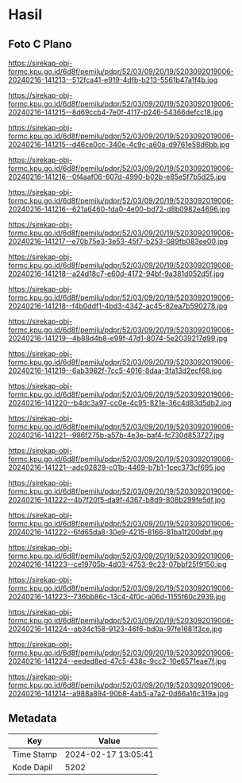 # Hasil

## Foto C Plano

https://sirekap-obj-formc.kpu.go.id/6d8f/pemilu/pdpr/52/03/09/20/19/5203092019006-20240216-141213--512fca41-e919-4dfb-b213-5561b47a1f4b.jpg

https://sirekap-obj-formc.kpu.go.id/6d8f/pemilu/pdpr/52/03/09/20/19/5203092019006-20240216-141215--8d69ccb4-7e0f-4117-b246-54366defcc18.jpg

https://sirekap-obj-formc.kpu.go.id/6d8f/pemilu/pdpr/52/03/09/20/19/5203092019006-20240216-141215--d46ce0cc-340e-4c9c-a60a-d9761e58d6bb.jpg

https://sirekap-obj-formc.kpu.go.id/6d8f/pemilu/pdpr/52/03/09/20/19/5203092019006-20240216-141216--0f4aaf06-607d-4990-b02b-e85e5f7b5d25.jpg

https://sirekap-obj-formc.kpu.go.id/6d8f/pemilu/pdpr/52/03/09/20/19/5203092019006-20240216-141216--621a6460-fda0-4e00-bd72-d8b0982e4696.jpg

https://sirekap-obj-formc.kpu.go.id/6d8f/pemilu/pdpr/52/03/09/20/19/5203092019006-20240216-141217--e70b75e3-3e53-45f7-b253-089fb083ee00.jpg

https://sirekap-obj-formc.kpu.go.id/6d8f/pemilu/pdpr/52/03/09/20/19/5203092019006-20240216-141218--a24d18c7-e60d-4172-94bf-9a381d052d5f.jpg

https://sirekap-obj-formc.kpu.go.id/6d8f/pemilu/pdpr/52/03/09/20/19/5203092019006-20240216-141218--f4b0ddf1-4bd3-4342-ac45-82ea7b590278.jpg

https://sirekap-obj-formc.kpu.go.id/6d8f/pemilu/pdpr/52/03/09/20/19/5203092019006-20240216-141219--4b88d4b8-e99f-47d1-8074-5e2039217d99.jpg

https://sirekap-obj-formc.kpu.go.id/6d8f/pemilu/pdpr/52/03/09/20/19/5203092019006-20240216-141219--6ab3962f-7cc5-4016-8daa-3fa13d2ecf68.jpg

https://sirekap-obj-formc.kpu.go.id/6d8f/pemilu/pdpr/52/03/09/20/19/5203092019006-20240216-141220--b4dc3a97-cc0e-4c95-821e-36c4d83d5db2.jpg

https://sirekap-obj-formc.kpu.go.id/6d8f/pemilu/pdpr/52/03/09/20/19/5203092019006-20240216-141221--986f275b-a57b-4e3e-baf4-fc730d853727.jpg

https://sirekap-obj-formc.kpu.go.id/6d8f/pemilu/pdpr/52/03/09/20/19/5203092019006-20240216-141221--adc02829-c01b-4469-b7b1-1cec373cf695.jpg

https://sirekap-obj-formc.kpu.go.id/6d8f/pemilu/pdpr/52/03/09/20/19/5203092019006-20240216-141222--4b7f20f5-da9f-4367-b8d9-808b299fe5df.jpg

https://sirekap-obj-formc.kpu.go.id/6d8f/pemilu/pdpr/52/03/09/20/19/5203092019006-20240216-141222--6fd65da8-30e9-4215-8166-81ba1f200dbf.jpg

https://sirekap-obj-formc.kpu.go.id/6d8f/pemilu/pdpr/52/03/09/20/19/5203092019006-20240216-141223--ce19705b-4d03-4753-9c23-07bbf25f9150.jpg

https://sirekap-obj-formc.kpu.go.id/6d8f/pemilu/pdpr/52/03/09/20/19/5203092019006-20240216-141223--736bb86c-13c4-4f0c-a06d-1155f60c2939.jpg

https://sirekap-obj-formc.kpu.go.id/6d8f/pemilu/pdpr/52/03/09/20/19/5203092019006-20240216-141224--ab34c158-9123-46f6-bd0a-97fe1681f3ce.jpg

https://sirekap-obj-formc.kpu.go.id/6d8f/pemilu/pdpr/52/03/09/20/19/5203092019006-20240216-141224--eeded8ed-47c5-438c-9cc2-10e6571eae7f.jpg

https://sirekap-obj-formc.kpu.go.id/6d8f/pemilu/pdpr/52/03/09/20/19/5203092019006-20240216-141214--a988a894-90b8-4ab5-a7a2-0d66a16c319a.jpg


## Metadata

| Key        | Value               |
| ---------- | ------------------- |
| Time Stamp | 2024-02-17 13:05:41 |
| Kode Dapil | 5202                |



